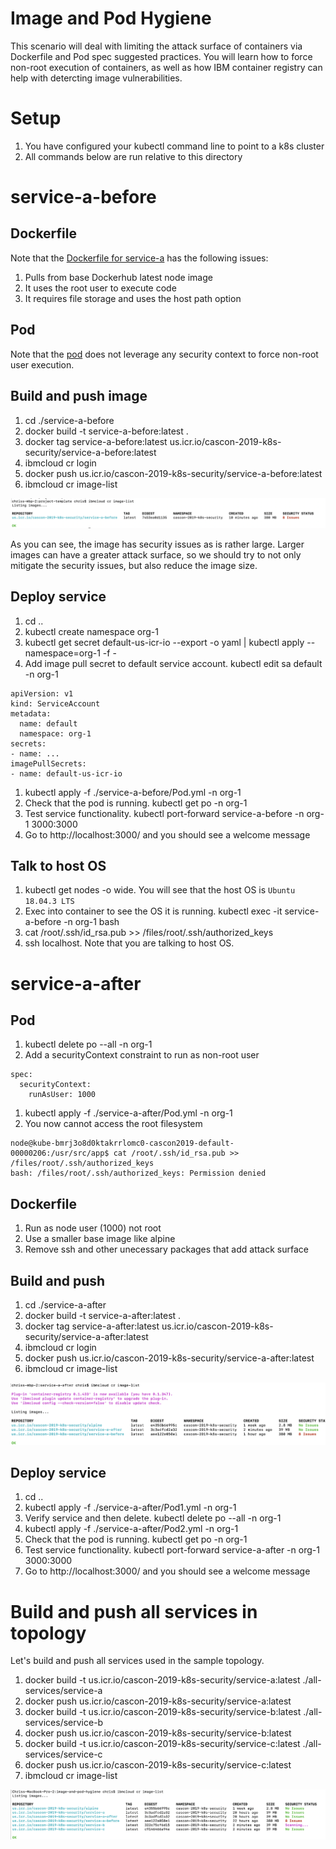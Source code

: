 # Image and Pod Hygiene
This scenario will deal with limiting the attack surface of containers via Dockerfile and Pod spec suggested practices.  You will learn how to force non-root execution of containers, as well as how IBM container registry can help with detercting image vulnerabilities. 

# Setup
1. You have configured your kubectl command line to point to a k8s cluster 
1. All commands below are run relative to this directory

# service-a-before

## Dockerfile
Note that the [Dockerfile for service-a](./service-a-before/Dockerfile) has the following issues:

1. Pulls from base Dockerhub latest node image
1. It uses the root user to execute code
1. It requires file storage and uses the host path option

## Pod
Note that the [pod](./service-a-before/Pod.yml) does not leverage any security context to force non-root user execution.

## Build and push image
1. cd ./service-a-before
1. docker build -t service-a-before:latest .
1. docker tag service-a-before:latest us.icr.io/cascon-2019-k8s-security/service-a-before:latest
1. ibmcloud cr login
1. docker push us.icr.io/cascon-2019-k8s-security/service-a-before:latest
1. ibmcloud cr image-list

![list of images](./screenshots/image-list-before.png)

As you can see, the image has security issues as is rather large.  Larger images can have a greater attack surface, so we should try to not only mitigate the security issues, but also reduce the image size.

## Deploy service

1. cd ..
1. kubectl create namespace org-1
1. kubectl get secret default-us-icr-io --export -o yaml | kubectl apply --namespace=org-1 -f -
2. Add image pull secret to default service account. kubectl edit sa default -n org-1
```
apiVersion: v1
kind: ServiceAccount
metadata:
  name: default
  namespace: org-1
secrets:
- name: ...
imagePullSecrets:
- name: default-us-icr-io
```
1. kubectl apply -f ./service-a-before/Pod.yml -n org-1
1. Check that the pod is running. kubectl get po -n org-1
1. Test service functionality. kubectl port-forward service-a-before -n org-1 3000:3000
1. Go to http://localhost:3000/ and you should see a welcome message

## Talk to host OS

1. kubectl get nodes -o wide.  You will see that the host OS is `Ubuntu 18.04.3 LTS`
1. Exec into container to see the OS it is running. kubectl exec -it service-a-before -n org-1 bash
1. cat /root/.ssh/id_rsa.pub >> /files/root/.ssh/authorized_keys
1. ssh localhost.  Note that you are talking to host OS.

# service-a-after

## Pod

1. kubectl delete po --all -n org-1
1. Add a securityContext constraint to run as non-root user
```
spec:
  securityContext:
    runAsUser: 1000
```
1. kubectl apply -f ./service-a-after/Pod.yml -n org-1
1. You now cannot access the root filesystem
```
node@kube-bmrj3o8d0ktakrrlomc0-cascon2019-default-00000206:/usr/src/app$ cat /root/.ssh/id_rsa.pub >> /files/root/.ssh/authorized_keys
bash: /files/root/.ssh/authorized_keys: Permission denied
```

## Dockerfile

1. Run as node user (1000) not root
1. Use a smaller base image like alpine
1. Remove ssh and other unecessary packages that add attack surface

## Build and push

1. cd ./service-a-after
1. docker build -t service-a-after:latest .
1. docker tag service-a-after:latest us.icr.io/cascon-2019-k8s-security/service-a-after:latest
1. ibmcloud cr login
1. docker push us.icr.io/cascon-2019-k8s-security/service-a-after:latest
1. ibmcloud cr image-list

![list of images](./screenshots/image-list-after.png)

## Deploy service

1. cd ..
1. kubectl apply -f ./service-a-after/Pod1.yml -n org-1
1. Verify service and then delete. kubectl delete po --all -n org-1
1. kubectl apply -f ./service-a-after/Pod2.yml -n org-1
1. Check that the pod is running. kubectl get po -n org-1
1. Test service functionality. kubectl port-forward service-a-after -n org-1 3000:3000
1. Go to http://localhost:3000/ and you should see a welcome message

# Build and push all services in topology
Let's build and push all services used in the sample topology.

1. docker build -t us.icr.io/cascon-2019-k8s-security/service-a:latest ./all-services/service-a
1. docker push us.icr.io/cascon-2019-k8s-security/service-a:latest
1. docker build -t us.icr.io/cascon-2019-k8s-security/service-b:latest ./all-services/service-b
1. docker push us.icr.io/cascon-2019-k8s-security/service-b:latest
1. docker build -t us.icr.io/cascon-2019-k8s-security/service-c:latest ./all-services/service-c
1. docker push us.icr.io/cascon-2019-k8s-security/service-c:latest
1. ibmcloud cr image-list

![list of images](./screenshots/all-images.png)



